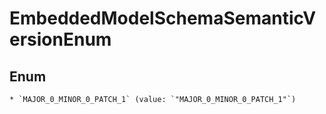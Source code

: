 
# EmbeddedModelSchemaSemanticVersionEnum

## Enum


    * `MAJOR_0_MINOR_0_PATCH_1` (value: `"MAJOR_0_MINOR_0_PATCH_1"`)



